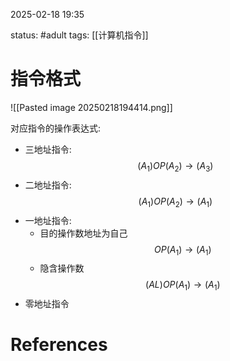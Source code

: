 2025-02-18    19:35

status: #adult 
tags: [[计算机指令]]


# 指令格式

![[Pasted image 20250218194414.png]]


对应指令的操作表达式: 

- 三地址指令: $$(A_1)OP(A_2)\rightarrow(A_3)$$
- 二地址指令: $$(A_1)OP(A_2)\rightarrow(A_1)$$
- 一地址指令: 
	- 目的操作数地址为自己$$OP(A_1)\rightarrow(A_1)$$
	- 隐含操作数$$(AL)OP(A_1)\rightarrow(A_1)$$$$$$
- 零地址指令

# References

